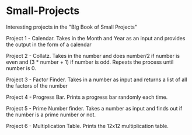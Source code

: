 # Small-Projects
Interesting projects in the "BIg Book of Small Projects"

Project 1 - Calendar. Takes in the Month and Year as an input and provides the output in the form of a calendar

Project 2 - Collatz. Takes in the number and does number/2 if number is even and (3 * number + 1) if number is odd. Repeats the process until number is 0.

Project 3 - Factor Finder. Takes in a number as input and returns a list of all the factors of the number

Project 4 - Progress Bar. Prints a progress bar randomly each time.

Project 5 - Prime Number finder. Takes a number as input and finds out if the number is a prime number or not.

Project 6 - Multiplication Table. Prints the 12x12 multiplication table.
